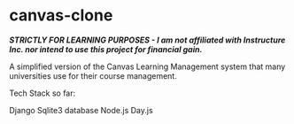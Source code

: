 # canvas-clone
***STRICTLY FOR LEARNING PURPOSES - I am not affiliated with Instructure Inc. nor intend to use this project for financial gain.***

A simplified version of the Canvas Learning Management system that many universities use for their course management.


Tech Stack so far:

Django
Sqlite3 database
Node.js
Day.js
